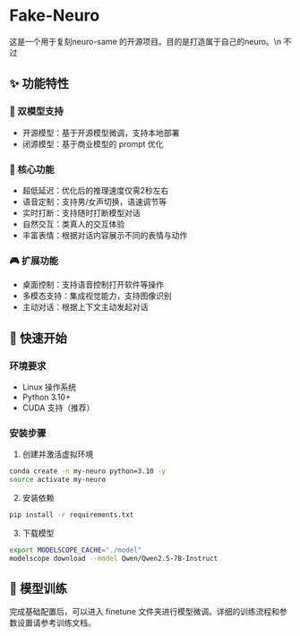 # Fake-Neuro

这是一个用于复刻neuro-same 的开源项目。目的是打造属于自己的neuro。\n
不过

## ✨ 功能特性

### 🤖 双模型支持
- 开源模型：基于开源模型微调，支持本地部署
- 闭源模型：基于商业模型的 prompt 优化

### 🎯 核心功能
- 超低延迟：优化后的推理速度仅需2秒左右
- 语音定制：支持男/女声切换，语速调节等
- 实时打断：支持随时打断模型对话
- 自然交互：类真人的交互体验
- 丰富表情：根据对话内容展示不同的表情与动作

### 🎮 扩展功能
- 桌面控制：支持语音控制打开软件等操作
- 多模态支持：集成视觉能力，支持图像识别
- 主动对话：根据上下文主动发起对话

## 🚀 快速开始

### 环境要求
- Linux 操作系统
- Python 3.10+
- CUDA 支持（推荐）

### 安装步骤

1. 创建并激活虚拟环境
```bash
conda create -n my-neuro python=3.10 -y
source activate my-neuro
```

2. 安装依赖
```bash
pip install -r requirements.txt
```

3. 下载模型
```bash
export MODELSCOPE_CACHE="./model"
modelscope download --model Qwen/Qwen2.5-7B-Instruct
```

## 🔧 模型训练

完成基础配置后，可以进入 finetune 文件夹进行模型微调。详细的训练流程和参数设置请参考训练文档。


